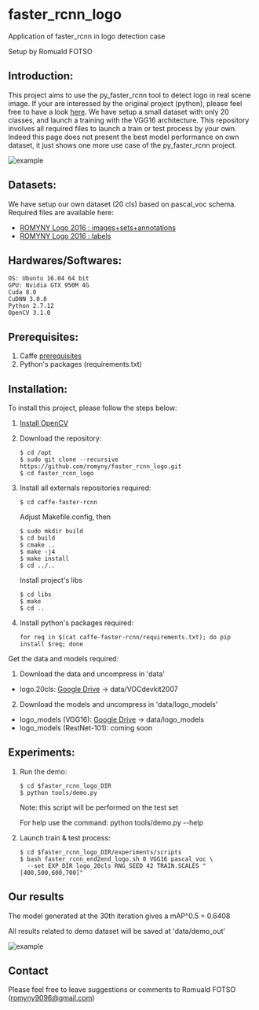 # faster_rcnn_logo

Application of faster_rcnn in logo detection case

Setup by Romuald FOTSO

## Introduction:

This project aims to use the py_faster_rcnn tool to detect logo in real scene image. If your are interessed by the original project (python), please feel free to have a look [here](https://github.com/rbgirshick/py-faster-rcnn). We have setup a small dataset with only 20 classes, and launch a training with the VGG16 architecture. This repository involves all required files to launch a train or test process by your own. Indeed this page does not present the best model performance on own dataset, it just shows one more use case of the py_faster_rcnn project.

![example](data/readme_img/example1.png)

## Datasets:

We have setup our own dataset (20 cls) based on pascal_voc schema.
Required files are available here:
  * [ROMYNY Logo 2016 : images+sets+annotations]()
  * [ROMYNY Logo 2016 : labels]()
  
## Hardwares/Softwares:
    OS: Ubuntu 16.04 64 bit
    GPU: Nvidia GTX 950M 4G
    Cuda 8.0
    CuDNN 3.0.8
    Python 2.7.12
    OpenCV 3.1.0

## Prerequisites:

  1. Caffe [prerequisites](http://caffe.berkeleyvision.org/installation.html#prequequisites)
  2. Python's packages (requirements.txt)
  
## Installation:

To install this project, please follow the steps below:

1. [Install OpenCV](http://www.pyimagesearch.com/2016/10/24/ubuntu-16-04-how-to-install-opencv/)

2. Download the repository:

    ```
    $ cd /opt
    $ sudo git clone --recursive https://github.com/romyny/faster_rcnn_logo.git
    $ cd faster_rcnn_logo
    ```
    
3. Install all externals repositories required:

    ```
    $ cd caffe-faster-rcnn
    ```
    
    Adjust Makefile.config, then
    
    ```
    $ sudo mkdir build
    $ cd build
    $ cmake ..
    $ make -j4
    $ make install
    $ cd ../..
    ```
    
    Install project's libs
    
    ```
    $ cd libs
    $ make
    $ cd ..
    ```
    
 4. Install python's packages required:

    ```
    for req in $(cat caffe-faster-rcnn/requirements.txt); do pip install $req; done
    ```
    
Get the data and models required:
1. Download the data and uncompress in 'data'
  * logo.20cls: [Google Drive]() -> data/VOCdevkit2007

2. Download the models and uncompress in 'data/logo_models'
  * logo_models (VGG16): [Google Drive]() -> data/logo_models
  * logo_models (RestNet-101): coming soon
  
## Experiments:

1. Run the demo: 
    
    ```
    $ cd $faster_rcnn_logo_DIR
    $ python tools/demo.py 
    ```
    Note: this script will be performed on the test set
    
    For help use the command: python tools/demo.py --help
    
2. Launch train & test process:

    ```
    $ cd $faster_rcnn_logo_DIR/experiments/scripts
    $ bash faster_rcnn_end2end_logo.sh 0 VGG16 pascal_voc \
      --set EXP_DIR logo_20cls RNG_SEED 42 TRAIN.SCALES "[400,500,600,700]"
    ```
    
## Our results
The model generated at the 30th iteration gives a mAP^0.5 = 0.6408

All results related to demo dataset will be saved at 'data/demo_out'

![example](data/readme_img/example2.png)

## Contact

Please feel free to leave suggestions or comments to Romuald FOTSO (romyny9096@gmail.com)    
